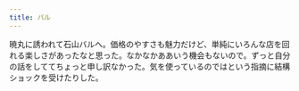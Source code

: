 ```yaml
---
title: バル
---
```


暁丸に誘われて石山バルへ。価格のやすさも魅力だけど、単純にいろんな店を回れる楽しさがあったなと思った。なかなかああいう機会もないので。ずっと自分の話をしててちょっと申し訳なかった。気を使っているのではという指摘に結構ショックを受けたりした。